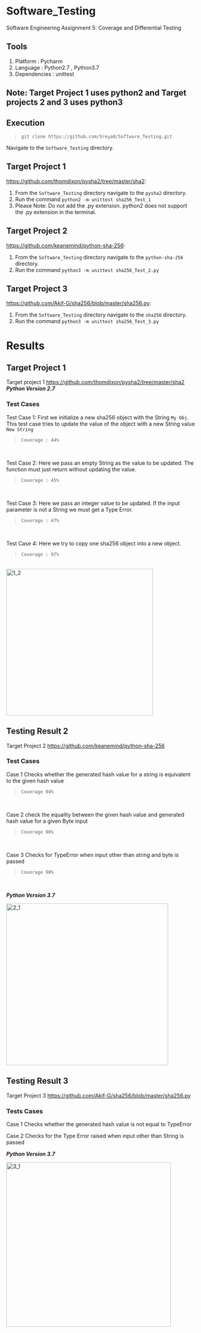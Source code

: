 # Software_Testing
Software Engineering Assignment 5: Coverage and Differential Testing

## Tools
1. Platform : Pycharm
2. Language : Python2.7 , Python3.7
3. Dependencies : unittest

## Note: Target Project 1 uses python2 and Target projects 2 and 3 uses python3

## Execution
>````git clone https://github.com/Sreya8/Software_Testing.git````

Navigate to the ````Software_Testing```` directory.

## Target Project 1
https://github.com/thomdixon/pysha2/tree/master/sha2:
1. From the ````Software_Testing```` directory navigate to the ````pysha2```` directory.
2. Run the command ````python2 -m unittest sha256_Test_1````
3. Please Note: Do not add the .py extension. python2 does not support the .py extension in the terminal.

## Target Project 2
https://github.com/keanemind/python-sha-256:
1. From the ````Software_Testing```` directory navigate to the ````python-sha-256```` directory.
2. Run the command ````python3 -m unittest sha256_Test_2.py````

## Target Project 3
https://github.com/Akif-G/sha256/blob/master/sha256.py:
1. From the ````Software_Testing```` directory navigate to the ````sha256```` directory.
2. Run the command ````python3 -m unittest sha256_Test_3.py````

# Results
## Target Project 1
Target project 1
https://github.com/thomdixon/pysha2/tree/master/sha2
<b><i>Python Version 2.7</i> </b></br>

### Test Cases

Test Case 1: First we initialize a new sha256 object with the String ````My Obj````. 
This test case tries to update the value of the object with a new String value ````New String````
>````Coverage : 44%````
</br>

Test Case 2: Here we pass an empty String as the value to be updated. The function must just return without updating the value.
>````Coverage : 45%````
</br>

Test Case 3: Here we pass an integer value to be updated. If the input parameter is not a String we must get a Type Error.
>````Coverage : 47%````
</br>

Test Case 4: Here we try to copy one sha256 object into a new object.
>````Coverage : 97%````
</br>

<img width="390" alt="1_2" src="https://user-images.githubusercontent.com/54528672/173066528-857008d4-d43a-47e5-9825-822c5cc3247c.png">

## Testing Result 2
Target Project 2
https://github.com/keanemind/python-sha-256

### Test Cases
Case 1 Checks whether the generated hash value for a string is equivalent to the given hash value
>````Coverage 94%````
</br>

Case 2 check the equality between the given hash value and generated hash value for a given Byte input  
>````Coverage 96%````
</br>

Case 3 Checks for TypeError  when input other than string and byte is passed
>````Coverage 98%````
</br>

<b><i>Python Version 3.7</i> </b></br>

<img width="430" alt="2_1" src="https://user-images.githubusercontent.com/54528672/173066553-31a674b2-ef47-435e-90e1-74bb27e01a5d.png">

## Testing Result 3
Target Project 3
https://github.com/Akif-G/sha256/blob/master/sha256.py
### Tests Cases
Case 1 Checks whether the generated hash value is not equal to TypeError
</br>

Case 2 Checks for the Type Error raised when input other than String is passed
</br>

<b><i>Python Version 3.7</i> </b></br>

<img width="437" alt="3_1" src="https://user-images.githubusercontent.com/54528672/173066616-1d6d67c4-b527-4940-8d81-3fa6cd6211b9.png">
